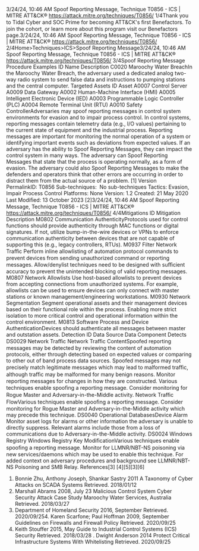 3/24/24, 10:46 AM Spoof Reporting Message, Technique T0856 - ICS | MITRE ATT&CK®
https://attack.mitre.org/techniques/T0856/ 1/4Thank you to Tidal Cyber and SOC Prime for becoming ATT&CK's ﬁrst Benefactors. To join the cohort, or learn more about this program visit our
Benefactors page.3/24/24, 10:46 AM Spoof Reporting Message, Technique T0856 - ICS | MITRE ATT&CK®
https://attack.mitre.org/techniques/T0856/ 2/4Home>Techniques>ICS>Spoof Reporting Message3/24/24, 10:46 AM Spoof Reporting Message, Technique T0856 - ICS | MITRE ATT&CK®
https://attack.mitre.org/techniques/T0856/ 3/4Spoof Reporting Message
Procedure Examples
ID Name Description
C0020 Maroochy Water
BreachIn the Maroochy Water Breach, the adversary used a dedicated analog two-way radio system to send
false data and instructions to pumping stations and the central computer.
Targeted Assets
ID Asset
A0007 Control Server
A0009 Data Gateway
A0002 Human-Machine Interface (HMI)
A0005 Intelligent Electronic Device (IED)
A0003 Programmable Logic Controller (PLC)
A0004 Remote Terminal Unit (RTU)
A0010 Safety ControllerAdversaries may spoof reporting messages in control system environments for evasion and to impair process control. In control systems,
reporting messages contain telemetry data (e.g., I/O values) pertaining to the current state of equipment and the industrial process.
Reporting messages are important for monitoring the normal operation of a system or identifying important events such as deviations from
expected values.
If an adversary has the ability to Spoof Reporting Messages, they can impact the control system in many ways. The adversary can Spoof
Reporting Messages that state that the process is operating normally, as a form of evasion. The adversary could also Spoof Reporting
Messages to make the defenders and operators think that other errors are occurring in order to distract them from the actual source of a
problem. [1]
Version PermalinkID: T0856
Sub-techniques:  No sub-techniques
 
Tactics: Evasion, Impair Process Control
 
Platforms: None
Version: 1.2
Created: 21 May 2020
Last Modiﬁed: 13 October 2023
[2]3/24/24, 10:46 AM Spoof Reporting Message, Technique T0856 - ICS | MITRE ATT&CK®
https://attack.mitre.org/techniques/T0856/ 4/4Mitigations
ID Mitigation Description
M0802 Communication
AuthenticityProtocols used for control functions should provide authenticity through MAC functions or digital
signatures. If not, utilize bump-in-the-wire devices or VPNs to enforce communication authenticity
between devices that are not capable of supporting this (e.g., legacy controllers, RTUs).
M0937 Filter Network Traﬃc Perform inline allowlisting of automation protocol commands to prevent devices from sending
unauthorized command or reporting messages. Allow/denylist techniques need to be designed
with suﬃcient accuracy to prevent the unintended blocking of valid reporting messages.
M0807 Network Allowlists Use host-based allowlists to prevent devices from accepting connections from unauthorized
systems. For example, allowlists can be used to ensure devices can only connect with master
stations or known management/engineering workstations. 
M0930 Network Segmentation Segment operational assets and their management devices based on their functional role within
the process. Enabling more strict isolation to more critical control and operational information
within the control environment. 
M0813 Software Process and
Device AuthenticationDevices should authenticate all messages between master and outstation assets.
Detection
ID Data Source Data Component Detects
DS0029 Network Traﬃc Network Traﬃc
ContentSpoofed reporting messages may be detected by reviewing the content of
automation protocols, either through detecting based on expected values or
comparing to other out of band process data sources. Spoofed messages may
not precisely match legitimate messages which may lead to malformed traﬃc,
although traﬃc may be malformed for many benign reasons. Monitor reporting
messages for changes in how they are constructed.
Various techniques enable spooﬁng a reporting message. Consider monitoring
for Rogue Master and Adversary-in-the-Middle activity.
Network Traﬃc
FlowVarious techniques enable spooﬁng a reporting message. Consider monitoring
for Rogue Master and Adversary-in-the-Middle activity which may precede this
technique.
DS0040 Operational DatabasesDevice Alarm Monitor asset logs for alarms or other information the adversary is unable to
directly suppress. Relevant alarms include those from a loss of
communications due to Adversary-in-the-Middle activity.
DS0024 Windows Registry Windows
Registry Key
ModiﬁcationVarious techniques enable spooﬁng a reporting message. Monitor for
LLMNR/NBT-NS poisoning via new services/daemons which may be used to
enable this technique. For added context on adversary procedures and
background see LLMNR/NBT-NS Poisoning and SMB Relay.
References[3]
[4][5][3][6]
1. Bonnie Zhu, Anthony Joseph, Shankar Sastry 2011 A
Taxonomy of Cyber Attacks on SCADA Systems Retrieved.
2018/01/12
2. Marshall Abrams 2008, July 23 Malicious Control System
Cyber Security Attack Case Study Maroochy Water Services,
Australia Retrieved. 2018/03/27
3. Department of Homeland Security 2016, September Retrieved.
2020/09/254. Karen Scarfone; Paul Hoffman 2009, September Guidelines on
Firewalls and Firewall Policy Retrieved. 2020/09/25
5. Keith Stouffer 2015, May Guide to Industrial Control Systems
(ICS) Security Retrieved. 2018/03/28
 . Dwight Anderson 2014 Protect Critical Infrastructure Systems
With Whitelisting Retrieved. 2020/09/25